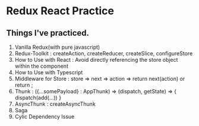 # Redux React Practice

## Things I've practiced.

1. Vanilla Redux(with pure javascript)
1. Redux-Toolkit : createAction, createReducer, createSlice, configureStore
1. How to Use with React : Avoid directly referencing the store object within the component
1. How to Use with Typescript
1. Middleware for Store : store => next => action => return next(action) or return ;
1. Thunk : ({...somePayload} : AppThunk) => (dispatch, getState) => { dispatch(add(...)) }
1. AsyncThunk : createAsyncThunk
1. Saga
1. Cylic Dependency Issue
